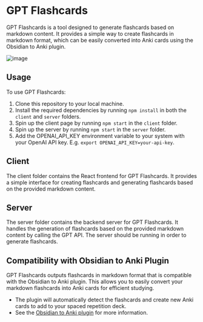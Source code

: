 # GPT Flashcards

GPT Flashcards is a tool designed to generate flashcards based on markdown content. It provides a simple way to create flashcards in markdown format, which can be easily converted into Anki cards using the Obsidian to Anki plugin.

![image](https://github.com/thomasyao15/gpt-flashcards/assets/64414639/c7e9d28f-626a-4092-bd84-d338f868e9c2)


## Usage

To use GPT Flashcards:

1. Clone this repository to your local machine.
2. Install the required dependencies by running `npm install` in both the `client` and `server` folders.
3. Spin up the client page by running `npm start` in the `client` folder.
4. Spin up the server by running `npm start` in the `server` folder.
5. Add the OPENAI_API_KEY environment variable to your system with your OpenAI API key. E.g. `export OPENAI_API_KEY=your-api-key`.

## Client

The client folder contains the React frontend for GPT Flashcards. It provides a simple interface for creating flashcards and generating flashcards based on the provided markdown content.

## Server

The server folder contains the backend server for GPT Flashcards. It handles the generation of flashcards based on the provided markdown content by calling the GPT API. The server should be running in order to generate flashcards.

## Compatibility with Obsidian to Anki Plugin

GPT Flashcards outputs flashcards in markdown format that is compatible with the Obsidian to Anki plugin. This allows you to easily convert your markdown flashcards into Anki cards for efficient studying.

- The plugin will automatically detect the flashcards and create new Anki cards to add to your spaced repetition deck.
- See the [Obsidian to Anki plugin](https://github.com/Pseudonium/Obsidian_to_Anki) for more information.
